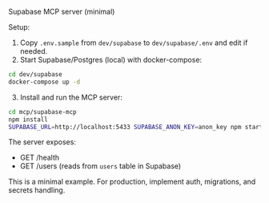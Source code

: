 Supabase MCP server (minimal)

Setup:

1. Copy `.env.sample` from `dev/supabase` to `dev/supabase/.env` and edit if needed.
2. Start Supabase/Postgres (local) with docker-compose:

```bash
cd dev/supabase
docker-compose up -d
```

3. Install and run the MCP server:

```bash
cd mcp/supabase-mcp
npm install
SUPABASE_URL=http://localhost:5433 SUPABASE_ANON_KEY=anon_key npm start
```

The server exposes:
- GET /health
- GET /users (reads from `users` table in Supabase)

This is a minimal example. For production, implement auth, migrations, and secrets handling.
